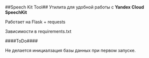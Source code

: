 ##Speech Kit Tool##
Утилита для удобной работы с **Yandex Cloud SpeechKit**

Работает на Flask + requests

Зависимости в requirements.txt

####ToDo####

Не делается инициалзация базы данных при первом запуске.

